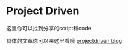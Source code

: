 # Project Driven

这里你可以找到分享的script和code

具体的文章你可以来这里看哦 [projectdriven blog](http://projectdriven.xyz)
